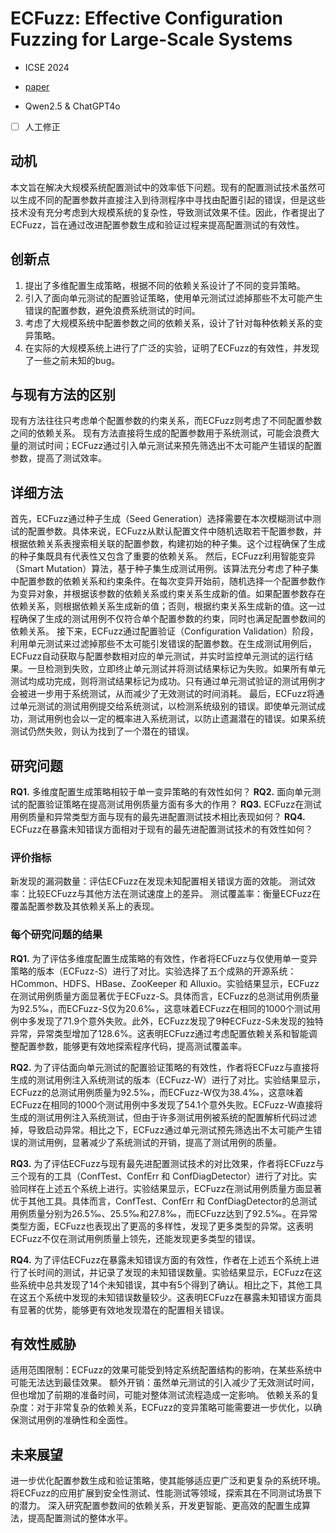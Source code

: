 # ECFuzz: Effective Configuration Fuzzing for Large-Scale Systems

- ICSE 2024

- [paper](https://scholar.archive.org/work/dtrtgvjslbbajkm4habanqugdq/access/wayback/https://dl.acm.org/doi/pdf/10.1145/3597503.3623315)

- Qwen2.5 & ChatGPT4o

- [ ] 人工修正

## 动机

本文旨在解决大规模系统配置测试中的效率低下问题。现有的配置测试技术虽然可以生成不同的配置参数并直接注入到待测程序中寻找由配置引起的错误，但是这些技术没有充分考虑到大规模系统的复杂性，导致测试效果不佳。因此，作者提出了ECFuzz，旨在通过改进配置参数生成和验证过程来提高配置测试的有效性。

## 创新点

1. 提出了多维配置生成策略，根据不同的依赖关系设计了不同的变异策略。
2. 引入了面向单元测试的配置验证策略，使用单元测试过滤掉那些不太可能产生错误的配置参数，避免浪费系统测试的时间。
3. 考虑了大规模系统中配置参数之间的依赖关系，设计了针对每种依赖关系的变异策略。
4. 在实际的大规模系统上进行了广泛的实验，证明了ECFuzz的有效性，并发现了一些之前未知的bug。

## 与现有方法的区别

现有方法往往只考虑单个配置参数的约束关系，而ECFuzz则考虑了不同配置参数之间的依赖关系。
现有方法直接将生成的配置参数用于系统测试，可能会浪费大量的测试时间；ECFuzz通过引入单元测试来预先筛选出不太可能产生错误的配置参数，提高了测试效率。

## 详细方法

首先，ECFuzz通过种子生成（Seed Generation）选择需要在本次模糊测试中测试的配置参数。具体来说，ECFuzz从默认配置文件中随机选取若干配置参数，并根据依赖关系表搜索相关联的配置参数，构建初始的种子集。这个过程确保了生成的种子集既具有代表性又包含了重要的依赖关系。
然后，ECFuzz利用智能变异（Smart Mutation）算法，基于种子集生成测试用例。该算法充分考虑了种子集中配置参数的依赖关系和约束条件。在每次变异开始前，随机选择一个配置参数作为变异对象，并根据该参数的依赖关系或约束关系生成新的值。如果配置参数存在依赖关系，则根据依赖关系生成新的值；否则，根据约束关系生成新的值。这一过程确保了生成的测试用例不仅符合单个配置参数的约束，同时也满足配置参数间的依赖关系。
接下来，ECFuzz通过配置验证（Configuration Validation）阶段，利用单元测试来过滤掉那些不太可能引发错误的配置参数。在生成测试用例后，ECFuzz自动获取与配置参数相对应的单元测试，并实时监控单元测试的运行结果。一旦检测到失败，立即终止单元测试并将测试结果标记为失败。如果所有单元测试均成功完成，则将测试结果标记为成功。只有通过单元测试验证的测试用例才会被进一步用于系统测试，从而减少了无效测试的时间消耗。
最后，ECFuzz将通过单元测试的测试用例提交给系统测试，以检测系统级别的错误。即使单元测试成功，测试用例也会以一定的概率进入系统测试，以防止遗漏潜在的错误。如果系统测试仍然失败，则认为找到了一个潜在的错误。

## 研究问题

**RQ1.** 多维度配置生成策略相较于单一变异策略的有效性如何？
**RQ2.** 面向单元测试的配置验证策略在提高测试用例质量方面有多大的作用？
**RQ3.** ECFuzz在测试用例质量和异常类型方面与现有的最先进配置测试技术相比表现如何？
**RQ4.** ECFuzz在暴露未知错误方面相对于现有的最先进配置测试技术的有效性如何？

### 评价指标

新发现的漏洞数量：评估ECFuzz在发现未知配置相关错误方面的效能。
测试效率：比较ECFuzz与其他方法在测试速度上的差异。
测试覆盖率：衡量ECFuzz在覆盖配置参数及其依赖关系上的表现。

### 每个研究问题的结果

**RQ1.** 为了评估多维度配置生成策略的有效性，作者将ECFuzz与仅使用单一变异策略的版本（ECFuzz-S）进行了对比。实验选择了五个成熟的开源系统：HCommon、HDFS、HBase、ZooKeeper 和 Alluxio。实验结果显示，ECFuzz在测试用例质量方面显著优于ECFuzz-S。具体而言，ECFuzz的总测试用例质量为92.5‰，而ECFuzz-S仅为20.6‰，这意味着ECFuzz在相同的1000个测试用例中多发现了71.9个意外失败。此外，ECFuzz发现了9种ECFuzz-S未发现的独特异常，异常类型增加了128.6%。这表明ECFuzz通过考虑配置依赖关系和智能调整配置参数，能够更有效地探索程序代码，提高测试覆盖率。

**RQ2.** 为了评估面向单元测试的配置验证策略的有效性，作者将ECFuzz与直接将生成的测试用例注入系统测试的版本（ECFuzz-W）进行了对比。实验结果显示，ECFuzz的总测试用例质量为92.5‰，而ECFuzz-W仅为38.4‰，这意味着ECFuzz在相同的1000个测试用例中多发现了54.1个意外失败。ECFuzz-W直接将生成的测试用例注入系统测试，但由于许多测试用例被系统的配置解析代码过滤掉，导致启动异常。相比之下，ECFuzz通过单元测试预先筛选出不太可能产生错误的测试用例，显著减少了系统测试的开销，提高了测试用例的质量。

**RQ3.** 为了评估ECFuzz与现有最先进配置测试技术的对比效果，作者将ECFuzz与三个现有的工具（ConfTest、ConfErr 和 ConfDiagDetector）进行了对比。实验同样在上述五个系统上进行。实验结果显示，ECFuzz在测试用例质量方面显著优于其他工具。具体而言，ConfTest、ConfErr 和 ConfDiagDetector的总测试用例质量分别为26.5‰、25.5‰和27.8‰，而ECFuzz达到了92.5‰。在异常类型方面，ECFuzz也表现出了更高的多样性，发现了更多类型的异常。这表明ECFuzz不仅在测试用例质量上领先，还能发现更多类型的错误。

**RQ4.** 为了评估ECFuzz在暴露未知错误方面的有效性，作者在上述五个系统上进行了长时间的测试，并记录了发现的未知错误数量。实验结果显示，ECFuzz在这些系统中总共发现了14个未知错误，其中有5个得到了确认。相比之下，其他工具在这五个系统中发现的未知错误数量较少。这表明ECFuzz在暴露未知错误方面具有显著的优势，能够更有效地发现潜在的配置相关错误。

## 有效性威胁

适用范围限制：ECFuzz的效果可能受到特定系统配置结构的影响，在某些系统中可能无法达到最佳效果。
额外开销：虽然单元测试的引入减少了无效测试时间，但也增加了前期的准备时间，可能对整体测试流程造成一定影响。
依赖关系的复杂度：对于非常复杂的依赖关系，ECFuzz的变异策略可能需要进一步优化，以确保测试用例的准确性和全面性。

## 未来展望

进一步优化配置参数生成和验证策略，使其能够适应更广泛和更复杂的系统环境。
将ECFuzz的应用扩展到安全性测试、性能测试等领域，探索其在不同测试场景下的潜力。
深入研究配置参数间的依赖关系，开发更智能、更高效的配置生成算法，提高配置测试的整体水平。